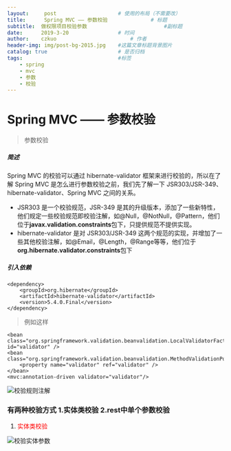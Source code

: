 ```yaml
---
layout:     post   				    # 使用的布局（不需要改）
title:      Spring MVC —— 参数校验 				# 标题 
subtitle:  做权限项目校验参数                         #副标题
date:      2019-3-20 				# 时间
author:    czkuo 						# 作者
header-img: img/post-bg-2015.jpg 	#这篇文章标题背景图片
catalog: true 						# 是否归档
tags:								#标签
    - spring
    - mvc
    - 参数
    - 校验
---
```


# Spring MVC —— 参数校验 

> 参数校验

##### 简述
Spring MVC 的校验可以通过 hibernate-validator 框架来进行校验的，所以在了解 Spring MVC 是怎么进行参数校验之前，我们先了解一下 JSR303/JSR-349、hibernate-validator、Spring MVC 之间的关系。

* JSR303 是一个校验规范，JSR-349 是其的升级版本，添加了一些新特性，他们规定一些校验规范即校验注解，如@Null，@NotNull，@Pattern，他们位于**javax.validation.constraints**包下，只提供规范不提供实现。
*  hibernate-validator 是对 JSR303/JSR-349 这两个规范的实现，并增加了一些其他校验注解，如@Email，@Length，@Range等等，他们位于**org.hibernate.validator.constraints**包下

##### 引入依赖
```
<dependency>
    <groupId>org.hibernate</groupId>
    <artifactId>hibernate-validator</artifactId>
    <version>5.4.0.Final</version>
</dependency>
```

> 例如这样
```
<bean class="org.springframework.validation.beanvalidation.LocalValidatorFactoryBean" id="validator" />
<bean class="org.springframework.validation.beanvalidation.MethodValidationPostProcessor">
    <property name="validator" ref="validator" />
</bean> 
<mvc:annotation-driven validator="validator"/>

```

![**校验规则注解**](E:\gitblog\czkuo.github.io\postimages\clipboard.png)

###    有两种校验方式 1.实体类校验 2.rest中单个参数校验 

1. <font color="red">实体类校验</font>               


![**校验实体参数**](E:\gitblog\czkuo.github.io\postimages\20190304021.png)
